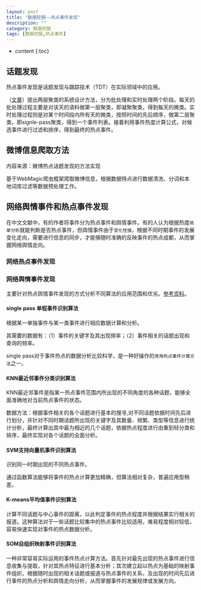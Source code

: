 ```yaml
---
layout: post
title: "数据挖掘——热点事件发现"
description: ""
category: 数据挖掘
tags: [数据挖掘,热点事件]
---
```

* content
{:toc}

## 话题发现
热点事件发现是话题发现与跟踪技术（TDT）在实际领域中的应用。




（[文章](http://wenku.baidu.com/view/76f5e46d7e21af45b307a8bd.html?from=search)）提出两层聚类的系统设计方法，分为批处理和实时处理两个阶段。每天的批处理过程主要是对该天的语料做第一层聚类，即凝聚聚类，得到每天的微类。实时处理过程则是对某个时间段内所有天的微类，按照时间的先后顺序，做第二层聚类，即signle-pass聚类，得到一个事件列表。接着利用事件热度计算公式，对候选事件进行过滤和排序，得到最终的热点事件。

##  微博信息爬取方法

内容来源：微博热点话题发现的方法实现

基于WebMagic爬虫框架爬取微博信息，根据数据特点进行数据清洗、分词和本地词库过滤等数据预处理工作。

## 网络舆情事件和热点事件发现

在中文文献中，有的作者将事件分为热点事件和舆情事件。有的人认为根据热度`简单分析`就能判断是否热点事件，但舆情事件由于`变化性强`，根据不同时期事件的发展变化走向，需要进行信息的同步，才能够随时准确的反映事件的热点成都，从而掌握网络舆情走向。

### 网络热点事件发现


### 网络舆情事件发现

主要针对热点舆情事件发现的方式分析不同算法的应用范围和优劣。[参考资料](http://wenku.baidu.com/link?url=49ivHyackv3Nm4nU6cEMQALn6jJI7oD3IYSEeUJ8_MGh-8vzNrahRlHPW_3FjIydb3ujyDZQh75Trw-mC_9icoxl-xJJjcdRiuYgn932LgG)。

#### single pass 单程事件识别算法

根据某一单独事件与某一类事件进行相应数据计算和分析。

其需要的数据有：（1）事件的关键字及其出现频率；（2）事件相关的话题出现和查询的频率。

single pass对于事件热点的数据分析比较科学，是一种好操作的`常用热点事件计算方法`之一。

#### KNN最近邻事件分类识别算法

KNN最近邻事件是指某一热点事件范围内所出现的不同角度的各种话题，能够全面准确地对当前热点事件的状态。

数据方法：根据事件相关的各个话题进行基本的搜寻,对不同话题依据时间先后进行划分，并针对不同时期话题所出现的关键字及其数量、频繁、类型等信息进行统计分析，最终计算出其中最为相近的几个话题，依据热点程度进行由重到轻分类和排序，最终实现对各个话题的全面分析。

#### SVM支持向量机事件识别算法

识别同一时期出现的不同热点事件。

通过函数算法能够将事件的热点计算更加精确，但算法相对复杂，普遍应用型稍差。

#### K-means平均值事件识别算法

计算不同话题与中心事件的距离，以此判定事件的热点程度并根据结果实行相关的报道。这种算法对于一些话题比较集中的热点事件比较适用，难易程度相对较低，容易快速实现对事件的热点数据分析。

#### SOM自组织映射事件识别算法

一种非常容易实际运用的事件热点计算方法。首先针对最先出现的热点事件进行信息收集与提取，针对其热点特征进行基本分析；其次建立起以热点为基础的映射事件组织，根据随时出现的相关话题或报道与热点事件的关系，及出现的时间先后进行事件的热点分析和舆情走向分析，从而掌握事件的发展规律或发展方向。



